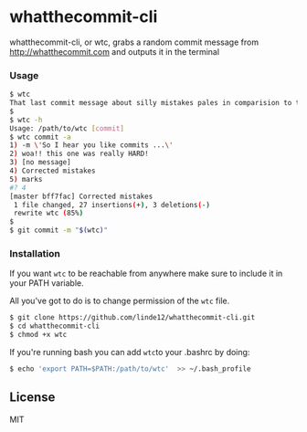 # whatthecommit-cli

whatthecommit-cli, or wtc, grabs a random commit message from http://whatthecommit.com and outputs it in the terminal

### Usage

```sh
$ wtc
That last commit message about silly mistakes pales in comparision to this one
$
$ wtc -h
Usage: /path/to/wtc [commit]
$ wtc commit -a
1) -m \'So I hear you like commits ...\'
2) woa!! this one was really HARD!
3) [no message]
4) Corrected mistakes
5) marks
#? 4
[master bff7fac] Corrected mistakes
 1 file changed, 27 insertions(+), 3 deletions(-)
 rewrite wtc (85%)
$
$ git commit -m "$(wtc)"
```

### Installation
If you want `wtc` to be reachable from anywhere make sure to include it in your PATH variable.                

All you've got to do is to change permission of the `wtc` file.

```sh
$ git clone https://github.com/linde12/whatthecommit-cli.git
$ cd whatthecommit-cli
$ chmod +x wtc
```

If you're running bash you can add `wtc`to your .bashrc by doing:

```sh
$ echo 'export PATH=$PATH:/path/to/wtc'  >> ~/.bash_profile
```
License
----

MIT

